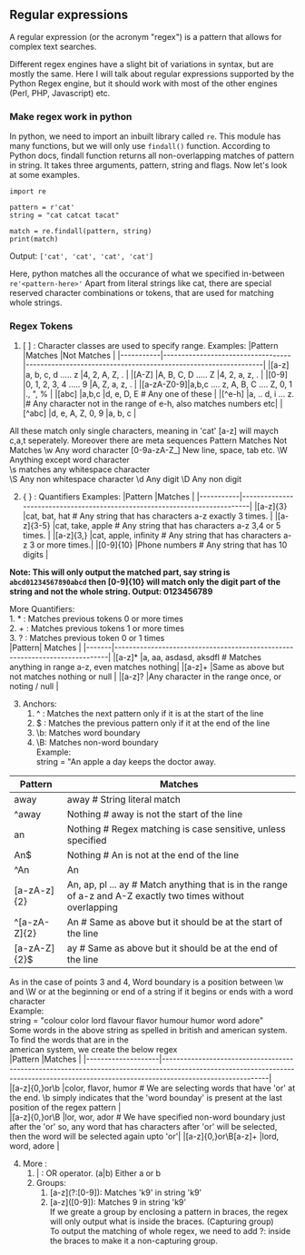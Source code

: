 ## Regular expressions
A regular expression (or the acronym "regex") is a pattern that allows for complex text searches.

Different regex engines have a slight bit of variations in syntax, but are mostly the same.
Here I will talk about regular expressions supported by the Python Regex engine, but it should 
work with most of the other engines (Perl, PHP, Javascript) etc.

### Make regex work in python
In python, we need to import an inbuilt library called `re`. This module has many functions, but we will
only use `findall()` function.
According to Python docs, findall function returns all non-overlapping matches of pattern in string.
It takes three arguments, pattern, string and flags. Now let's look at some examples.

```python3
import re

pattern = r'cat'
string = "cat catcat tacat"

match = re.findall(pattern, string)
print(match)
```
Output: `['cat', 'cat', 'cat', 'cat']`

Here, python matches all the occurance of what we specified in-between `re'<pattern-here>'`
Apart from literal strings like cat, there are special reserved character combinations or tokens, that 
are used for matching whole strings.

### Regex Tokens
1. \[ ] : Character classes are used to specify range.
Examples:
|Pattern 	|Matches							|Not Matches						                              |
|-----------|-----------------------------------|-----------------------------------------------------------------|
|[a-z] 		|a, b, c, d ..... z					|4, 2, A, Z, .						                              |
|[A-Z]		|A, B, C, D ..... Z					|4, 2, a, z, .						                              |
|[0-9] 		|0, 1, 2, 3, 4 ..... 9				|A, Z, a, z, .						                              |
|[a-zA-Z0-9]|a,b,c .... z, A, B, C .... Z, 0, 1	|., \", %							                              |
|[abc]		|a,b,c								|d, e, D, E		# Any one of these 	                              |
|[^e-h]		|a, ..  d, i ... z.					|# Any character not in the range of e-h, also matches numbers etc|
|[^abc]		|d, e, A, Z, 0, 9					|a, b, c 							                              |

All these match only single characters, meaning in 'cat' [a-z] will maych c,a,t seperately.
Moreover there are meta sequences
	Pattern		Matches					Not Matches
	\w		Any word character [0-9a-zA-Z_]		New line, space, tab etc.
	\W		Anything except word character				
	\s		matches any whitespace character		
	\S		Any non whitespace character 
	\d		Any digit
	\D		Any non digit  

2. { } : Quantifiers
Examples:
|Pattern	|Matches 																	 |
|-----------|----------------------------------------------------------------------------|
|\[a-z]{3}	|cat, bat, hat 		# Any string that has characters a-z exactly 3 times.	 |
|\[a-z]{3-5}	|cat, take, apple	# Any string that has characters a-z 3,4 or 5 times. |
|\[a-z]{3,}	|cat, apple, infinity	# Any string that has characters a-z 3 or more times.|
|\[0-9]{10}	|Phone numbers		# Any string that has 10 digits							 |

**Note: This will only output the matched part, say string is `abcd01234567890abcd` then [0-9]{10} will match only the 
digit part of the string and not the whole string. Output: 0123456789**

More Quantifiers:  
	1. * : Matches previous tokens 0 or more times  
	2. + : Matches previous tokens 1 or more times  
	3. ? : Matches previous token 0 or 1 times  
|Pattern|	Matches  																 |
|-------|----------------------------------------------------------------------------|
|\[a-z]*	|a, aa, asdasd, aksdfl	# Matches anything in range a-z, even matches nothing| 
|\[a-z]+	|Same as above but not matches nothing or null  							 |
|\[a-z]?	|Any character in the range once, or noting / null  						 |

3. Anchors:  
	1. ^ : Matches the next pattern only if it is at the start of the line  
	2. $ : Matches the previous pattern only if it at the end of the line  
	3. \b: Matches word boundary  
	4. \B: Matches non-word boundary  
Example:  
	string = "An apple a day keeps the doctor away.  

|Pattern	 |	Matches 																								  |
|------------|------------------------------------------------------------------------------------------------------------|	
|away		 |away			# String literal match  																	  |
|^away		 |Nothing			# away is not the start of the line                                                       |
|an		     |Nothing			# Regex matching is case sensitive, unless specified  									  |
|An$		 |Nothing			# An is not at the end of the line  													  |
|^An		 |An			  																							  |
|\[a-zA-z]{2} |An, ap, pl ... ay	# Match anything that is in the range of a-z and A-Z exactly two times without overlapping|  
|^\[a-zA-Z]{2}|An			# Same as above but it should be at the start of the line  									  |
|\[a-zA-Z]{2}$|ay			# Same as above but it should be at the end of the line  									  |

As in the case of points 3 and 4, Word boundary is a position between \w and \W or at the beginning or end of a string
if it begins or ends with a word character  
Example:  
	string = "colour color lord flavour flavor humour humor word adore"  
	Some words in the above string as spelled in british and american system. To find the words that are in the   
	american system, we create the below regex  
|Pattern 			 |Matches  																																												  |
|--------------------|-----------------------------------------------------------------------------------------------------------------------------------------------------------------------------------------|	
|\[a-z]{0,}or\b 		 |color, flavor, humor	# We are selecting words that have 'or' at the end. \b simply indicates that the 'word bounday' is present at the last position of the regex pattern              |  
|\[a-z]{0,}or\B       |lor, wor, ador		# We have specified non-word boundary just after the 'or' so, any word that has characters after 'or' will be selected, then the word will be selected again upto 'or'|
|\[a-z]{0,}or\B[a-z]+ |lord, word, adore	  																																									  |

4. More :  
	1. | : OR operator. (a|b) Either a or b  
	2. Groups:  
		1. \[a-z](?:[0-9]): Matches 'k9' in string 'k9'  
		2. \[a-z]([0-9]):   Matches 9 in string 'k9'  
	   If we greate a group by enclosing a pattern in braces, the regex will only output what is inside the braces. (Capturing group)  
	   To output the matching of whole regex, we need to add ?: inside the braces to make it a non-capturing group.  
